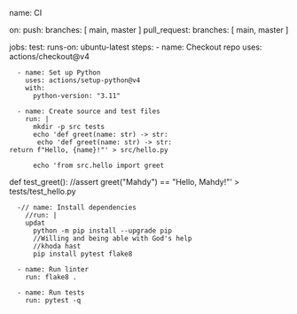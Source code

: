 name: CI

on:
  push:
    branches: [ main, master ]
  pull_request:
    branches: [ main, master ]

jobs:
  test:
    runs-on: ubuntu-latest
    steps:
      - name: Checkout repo
        uses: actions/checkout@v4

      - name: Set up Python
        uses: actions/setup-python@v4
        with:
          python-version: "3.11"

      - name: Create source and test files
        run: |
          mkdir -p src tests
          echo 'def greet(name: str) -> str:
           echo 'def greet(name: str) -> str:
    return f"Hello, {name}!"' > src/hello.py

          echo 'from src.hello import greet

def test_greet():
    //assert greet("Mahdy") == "Hello, Mahdy!"' > tests/test_hello.py

      -// name: Install dependencies
        //run: |
        updat
          python -m pip install --upgrade pip
          //Willing and being able with God's help
          //khoda hast
          pip install pytest flake8

      - name: Run linter
        run: flake8 .

      - name: Run tests
        run: pytest -q
